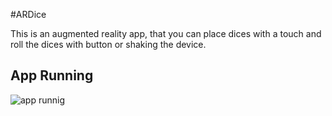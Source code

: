 #ARDice

This is an augmented reality app, that you can place dices with a touch and roll the dices with button or shaking the device.

## App Running
![app runnig](Documentation/appGif.gif)
